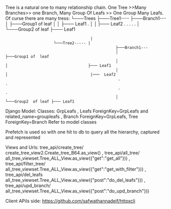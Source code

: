 Tree is a natural  one to many relationship chain. One Tree >>Many Branches>> one Branch, Many Group Of  Leafs >>  One Group Many Leafs.
Of curse  there are many tress:
		└───Trees
							├───Tree1----
													├───Branch1---
													│   						├───Group1 of  leaf
													│   						│   								├─── Leaf1
							.						│   						│   								 |───  Leaf2
							.						 .							 .
													 .							 .
													│   						└───Group2  of leaf ├─── Leaf1
															 
										 |
						 └───Tree2----- |
													├───Branch1---
													│   						├───Group1 of  leaf
													│   						│   								├─── Leaf1
													│   						│   								 |───  Leaf2
													 .                           .
													 .							 .	
													│   						└───Group2  of leaf ├─── Leaf1



Django Model: Classes: 
						GrpLeafs , 
						Leafs ForeignKey=GrpLeafs and related_name=groupleafs ,
						Branch ForeignKey=GrpLeafs,
						Tree  ForeignKey=Branch
Refer to model classes 
				
Prefetch is used so with one hit to db to query all the hierarchy, captured and represented

Views and Urls:
tree_api/create_tree/				create_tree_view2.Create_tree_B64.as_view() ,
tree_api/all_tree/				 		all_tree_viewset.Tree_ALL_View.as_view({"get":"get_all"})) ,
tree_api/filter_tree/ 				all_tree_viewset.Tree_ALL_View.as_view({"get":"get_with_filter"})) ,
tree_api/del_leafs					all_tree_viewset.Tree_ALL_View.as_view({"post":"do_del_leafs"})) ,
tree_api/upd_branch/				all_tree_viewset.Tree_ALL_View.as_view({"post":"do_upd_branch"}))

Client APiIs side: https://github.com/safwathannadeif/httpxcli



